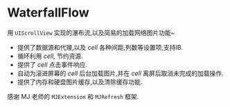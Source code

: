 # WaterfallFlow

用 `UIScrollView` 实现的瀑布流,以及简易的加载网络图片功能~

* 提供了数据源和代理,以及 *cell* 各种间距,列数等设置项,支持IB.
* 循环利用 *cell*, 节约资源.
* 提供了 *cell* 点击事件响应.
* 自动为滚进屏幕的 *cell* 后台加载图片,并在 *cell* 离屏后取消未完成的加载操作.
* 提供了内存和硬盘图片缓存,以及清除缓存功能.

感谢 MJ 老师的 `MJExtension` 和 `MJRefresh` 框架.

